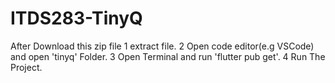 # ITDS283-TinyQ
After Download this zip file
1   extract file.
2   Open code editor(e.g VSCode) and open 'tinyq' Folder.
3   Open Terminal and run 'flutter pub get'.
4   Run The Project.
